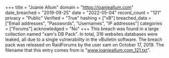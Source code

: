 +++
title = "Joanie Allum"
domain = "https://joanieallum.com"
date_breached = "2019-09-25"
date = "2022-05-04"
record_count = "121"
privacy = "Public"
Verified = "True"
hashing = ["vB"]
breached_data = ["Email addresses", "Passwords", "Usernames", "IP addresses"]
categories = ["Forums"]
acknowledged = "No"
+++
This breach was found in a large collection named "xam's DB Pack". In total, 316 websites databases were leaked, all due to a single vulnerability in the vBulletin software. The breach pack was released on RaidForums by the user xam on October 17, 2019. The filename that this entry comes from is "www.joanieallum.com_121.txt".

